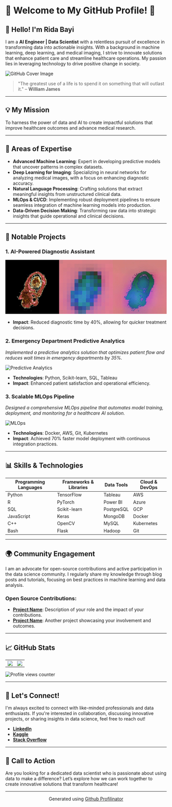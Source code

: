 # 🌟 Welcome to My GitHub Profile! 🌟

## 👋 Hello! I'm Rida Bayi

I am a **AI Engineer | Data Scientist** with a relentless pursuit of excellence in transforming data into actionable insights. With a background in machine learning, deep learning, and medical imaging, I strive to innovate solutions that enhance patient care and streamline healthcare operations. My passion lies in leveraging technology to drive positive change in society.

![GitHub Cover Image](https://raw.githubusercontent.com/ridabayi/ridabayi/main/DALL%C2%B7E%202024-11-21%2014.16.30%20-%20A%20highly%20advanced%20and%20visually%20striking%20artwork%20for%20a%20GitHub%20profile%20cover%2C%20representing%20the%20role%20of%20a%20Data%20Scientist.%20The%20design%20showcases%20a%20futurist.webp)


> "The greatest use of a life is to spend it on something that will outlast it." – **William James**

---

## 💡 My Mission

To harness the power of data and AI to create impactful solutions that improve healthcare outcomes and advance medical research.

---

## 🚀 Areas of Expertise

- **Advanced Machine Learning**: Expert in developing predictive models that uncover patterns in complex datasets.
- **Deep Learning for Imaging**: Specializing in neural networks for analyzing medical images, with a focus on enhancing diagnostic accuracy.
- **Natural Language Processing**: Crafting solutions that extract meaningful insights from unstructured clinical data.
- **MLOps & CI/CD**: Implementing robust deployment pipelines to ensure seamless integration of machine learning models into production.
- **Data-Driven Decision Making**: Transforming raw data into strategic insights that guide operational and clinical decisions.

---

## 🔧 Notable Projects

### **1. AI-Powered Diagnostic Assistant**

![AI Assistant](https://github.com/ridabayi/ridabayi/blob/main/all_feats-ezgif.com-video-to-gif-converter.gif)

- **Impact**: Reduced diagnostic time by 40%, allowing for quicker treatment decisions.

### **2. Emergency Department Predictive Analytics**
*Implemented a predictive analytics solution that optimizes patient flow and reduces wait times in emergency departments by 35%.*

![Predictive Analytics](https://media.giphy.com/media/3oEjHLzmCSAEuT6Jhw/giphy.gif)

- **Technologies**: Python, Scikit-learn, SQL, Tableau
- **Impact**: Enhanced patient satisfaction and operational efficiency.

### **3. Scalable MLOps Pipeline**
*Designed a comprehensive MLOps pipeline that automates model training, deployment, and monitoring for a healthcare AI solution.*

![MLOps](https://media.giphy.com/media/J4Jd1wEc8K0eR8ZGE1/giphy.gif)

- **Technologies**: Docker, AWS, Git, Kubernetes
- **Impact**: Achieved 70% faster model deployment with continuous integration practices.

---

## 📊 Skills & Technologies

| **Programming Languages** | **Frameworks & Libraries** | **Data Tools** | **Cloud & DevOps** |
|--------------------------|-----------------------------|----------------|---------------------|
| Python                   | TensorFlow                  | Tableau        | AWS                 |
| R                        | PyTorch                     | Power BI       | Azure               |
| SQL                      | Scikit-learn                | PostgreSQL     | GCP                 |
| JavaScript               | Keras                       | MongoDB        | Docker              |
| C++                      | OpenCV                      | MySQL          | Kubernetes          |
| Bash                     | Flask                       | Hadoop         | Git                 |

---

## 🌍 Community Engagement

I am an advocate for open-source contributions and active participation in the data science community. I regularly share my knowledge through blog posts and tutorials, focusing on best practices in machine learning and data analysis.

### Open Source Contributions:

- **[Project Name](link-to-repo)**: Description of your role and the impact of your contributions.
- **[Project Name](link-to-repo)**: Another project showcasing your involvement and outcomes.

---

## 📈 GitHub Stats

<table>
  <tr>
    <td valign="top" width="50%">
      <img src="https://github-readme-stats.vercel.app/api?username=ridabayi&show_icons=true&count_private=true&hide_border=true" align="left" style="width: 100%" />
    </td>
    <td valign="top" width="50%">
      <img src="https://github-readme-stats.vercel.app/api/top-langs/?username=ridabayi&hide_border=true&layout=compact" align="left" style="width: 100%" />
    </td>
  </tr>
</table>

![Profile views counter](https://komarev.com/ghpvc/?username=ridabayi&&style=flat-square)

---

## 🤝 Let's Connect!

I'm always excited to connect with like-minded professionals and data enthusiasts. If you're interested in collaboration, discussing innovative projects, or sharing insights in data science, feel free to reach out!

- **[LinkedIn](https://linkedin.com/in/ridabayi)**
- **[Kaggle](https://www.kaggle.com/ridabayi)**
- **[Stack Overflow](https://stackoverflow.com/users/ridabayi)**

---

## 🎯 Call to Action

Are you looking for a dedicated data scientist who is passionate about using data to make a difference? Let’s explore how we can work together to create innovative solutions that transform healthcare!

---

<div align="center">Generated using <a href="https://profilinator.rishav.dev/" target="_blank">Github Profilinator</a></div>
